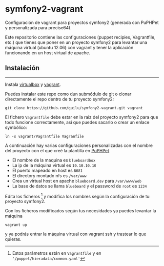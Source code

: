 # symfony2-vagrant

Configuración de vagrant para proyectos symfony2 (generada con PuPHPet y personalizada para precise64).

Este repositorio contiene las configuraciones (puppet recipies, Vagrantfile, etc.) que tienes que poner en un proyecto symfony2 para levantar una máquina virtual (ubuntu 12.06) con vagrant y tener la aplicación funcionando en un host virtual de apache.

## Instalación
---

Instala [virtualbox](https://www.virtualbox.org/) y [vagrant](http://www.vagrantup.com/).

Puedes instalar este repo como dun submódulo de git o clonar directamente el repo dentro de tu proyecto symfony2:

	git clone https://github.com/guilu/symfony2-vagrant.git vagrant

El fichero `Vagrantfile` debe estar en la raiz del proyecto symfony2 para que todo funcione correctamente, así que puedes sacarlo o crear un enlace symbólico:

	ln -s vagrant/Vagrantfile Vagranfile

A continuación hay varias configuraciones personalizadas con el nombre del proyecto con el que creé la plantilla en [PuPHPet](https://puphpet.com/)


* El nombre de la maquina es `blueboardbox`
* La ip de la máquina virtual es `10.10.10.10`
* El puerto mapeado en host es `8081`
* El directory montado nfs es `/var/www`
* Crea un virtual host en apache `blueboard.dev` para `/var/www/web`
* La base de datos se llama `blueboard` y el password de `root` es `1234`


Edita los ficheros [^1] y modifica los nombres según la configuración de tu proyecto symfony2.

Con los ficheros modificados según tus necesidades ya puedes levantar la máquina

	vagrant up

y ya podrás entrar la máquina virtual con vagrant ssh y trastear lo que quieras.

[^1]: Estos parámetros están en `Vagrantfile` y en `'/puppet/hieradata/common.yaml'`